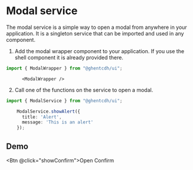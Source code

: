 # Modal service

The modal service is a simple way to open a modal from anywhere in your application. It is a singleton service that can be imported and used in any component.

1. Add the modal wrapper component to your application. If you use the shell component it is already provided there.

```typescript
import { ModalWrapper } from "@ghentcdh/ui";
```

```vue
      <ModalWrapper />
```

2. Call one of the functions on the service to open a modal.

```typescript
import { ModalService } from "@ghentcdh/ui";

    ModalService.showAlert({
      title: 'Alert',
      message: 'This is an alert' 
    });
``` 

## Demo

<script setup>
import { Btn, ModalService, ModalWrapper } from "@ghentcdh/ui";

const showConfirm = () => {
    const handleClose = (result) => {
        if(result?.confirmed) alert('Confirmed');
        else alert('Cancelled');
    }; 

    ModalService.showConfirm({
        title: 'Alert',
        message: 'This is an alert',
        onClose: handleClose
    });
};

</script>

<ModalWrapper />

<Btn @click="showConfirm">Open Confirm</Btn>